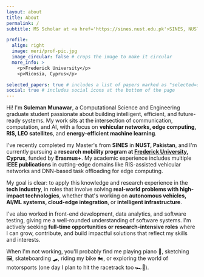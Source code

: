 ```yaml
---
layout: about
title: About
permalink: /
subtitle: MS Scholar at <a href='https://sines.nust.edu.pk'>SINES, NUST</a>

profile:
  align: right
  image: meri/prof-pic.jpg
  image_circular: false # crops the image to make it circular
  more_info: >
    <p>Frederick University</p>
    <p>Nicosia, Cyprus</p>

selected_papers: true # includes a list of papers marked as "selected={true}"
social: true # includes social icons at the bottom of the page
---
```


Hi! I'm **Suleman Munawar**, a Computational Science and Engineering graduate student passionate about building intelligent, efficient, and future-ready systems. My work sits at the intersection of communication, computation, and AI, with a focus on **vehicular networks, edge computing, RIS, LEO satellites**, and **energy-efficient machine learning**.

I've recently completed my Master's from **SINES** in **NUST, Pakistan**, and I'm currently pursuing a **research mobility program at <a href='https://frederick.ac.cy/en'>Frederick University</a>, Cyprus**, funded by **Erasmus+**. My academic experience includes multiple **IEEE publications** in cutting-edge domains like RIS-assisted vehicular networks and DNN-based task offloading for edge computing.

My goal is clear: to apply this knowledge and research experience in the **tech industry**, in roles that involve solving **real-world problems with high-impact technologies**, whether that's working on **autonomous vehicles, AI/ML systems, cloud-edge integration**, or **intelligent infrastructure**.

I've also worked in front-end development, data analytics, and software testing, giving me a well-rounded understanding of software systems. I'm actively seeking **full-time opportunities or research-intensive roles** where I can grow, contribute, and build impactful solutions that reflect my skills and interests.

When I'm not working, you'll probably find me playing piano 🎹, sketching 🖼️, skateboarding 🛹, riding my bike 🏍️, or exploring the world of motorsports (one day I plan to hit the racetrack too 🏎️💨).
